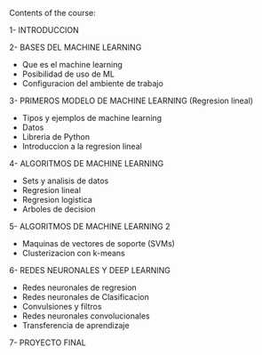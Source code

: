 Contents of the course: 

1- INTRODUCCION 

2- BASES DEL MACHINE LEARNING 
  - Que es el machine learning
  - Posibilidad de uso de ML
  - Configuracion del ambiente de trabajo

3- PRIMEROS MODELO DE MACHINE LEARNING (Regresion lineal) 
  - Tipos y ejemplos de machine learning
  - Datos
  - Libreria de Python
  - Introduccion a la regresion lineal

4- ALGORITMOS DE MACHINE LEARNING 
  - Sets y analisis de datos
  - Regresion lineal
  - Regresion logistica
  - Arboles de decision

5- ALGORITMOS DE MACHINE LEARNING 2
  - Maquinas de vectores de soporte (SVMs)
  - Clusterizacion con k-means

6- REDES NEURONALES Y DEEP LEARNING
  - Redes neuronales de regresion
  - Redes neuronales de Clasificacion
  - Convulsiones y filtros
  - Redes neuronales convolucionales
  - Transferencia de aprendizaje

7- PROYECTO FINAL 
